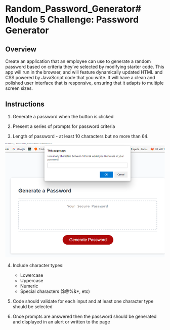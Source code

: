 # Random_Password_Generator# Module 5 Challenge: Password Generator

## Overview

Create an application that an employee can use to generate a random password based on criteria they’ve selected by modifying starter code. This app will run in the browser, and will feature dynamically updated HTML and CSS powered by JavaScript code that you write. It will have a clean and polished user interface that is responsive, ensuring that it adapts to multiple screen sizes.


## Instructions

1. Generate a password when the button is clicked

2. Present a series of prompts for password criteria

3. Length of password - at least 10 characters but no more than 64.

<img src = ./assets/images/screenshot.png>

4. Include character types:
      * Lowercase
      * Uppercase
      * Numeric
      * Special characters ($@%&*, etc)

5. Code should validate for each input and at least one character type should be selected 

6. Once prompts are answered then the password should be generated and displayed in an alert or written to the page



